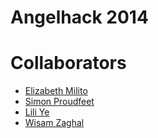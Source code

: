 # Angelhack 2014

# Collaborators
* [Elizabeth Milito](https://github.com/EMelito)
* [Simon Proudfeet](https://github.com/proudfeet)
* [Lili Ye](https://github.com/isliliye)
* [Wisam Zaghal](https://github.com/wzaghal)
